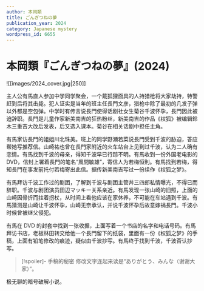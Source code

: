 ```yaml
---
author: 本岡類
title: ごんぎつねの夢
publication_year: 2024
category: Japanese mystery
wordpress_id: 6655
---
```


# 本岡類『ごんぎつねの夢』(2024)

![[images/2024_cover.jpg|250]]

主人公有馬直人参加中学同学聚会，一个戴狐狸面具的人持猎枪将大家劫持，特警赶到后将其击毙。犯人证实是当年的班主任長門文彦，猎枪中除了最初的几发子弹以外都是空包弹。中学时有传言说長門使得话剧社女生菊谷千波怀孕，長門因此被迫辞职。長門是儿童作家新美南吉的狂热粉丝，新美南吉的作品《权狐》被编辑鈴木三重吉大改后发表，后又选入课本。菊谷在相关话剧中担任主角。

有馬家访長門的姐姐川北珠美。班上的同学野瀬若菜说長門受到千波的胁迫，答应帮她写推荐信。山崎祐也曾在長門家附近的火车站台上见到过千波，认为二人确有恋情。有馬找到千波的母亲，得知千波早已行踪不明。有馬收到一份外国老电影的 DVD，信封上署着長門的笔名“風間敏雄”，寄信人为若梅恒則。有馬找到若梅，得知長門在事发前托付若梅寄出此信。据传新美南吉写过一份续作《权狐之梦》。

有馬拜访千波工作过的剧团，了解到千波与剧团主管丼三四郎私情曝光，不得已而辞职。千波与剧团演员田辺マッキー关系亲近。有馬发现一张山崎的旧照，上面的山崎因骨折而拄着拐杖，从时间上看他应该在家休养，不可能在车站遇到千波。有馬猜测是山崎让千波怀孕，山崎无奈承认，并说千波怀孕后故意嫁祸長門。千波小时候曾被继父侵犯。

有馬在 DVD 的封套中找到一张收据，上面写着一个书店的名字和电话号码。有馬拜访书店，老板林田转交给他一个長門留下的纸袋，里面有一份《权狐之梦》的手稿，上面有铅笔修改的痕迹，疑似由千波抄写。有馬终于找到千波，千波否认抄写。

> [!spoiler]- 手稿的秘密
> 修改文字连起来读是“ありがとう、みんな（谢谢大家）”。

极无聊的暗号破解小说。